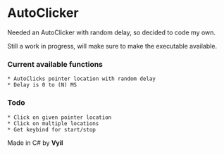 # AutoClicker
Needed an AutoClicker with random delay, so decided to code my own.

Still a work in progress, will make sure to make the executable available.

### Current available functions
```
* AutoClicks pointer location with random delay
* Delay is 0 to (N) MS
```

### Todo
```
* Click on given pointer location
* Click on multiple locations
* Get keybind for start/stop
```

Made in C# by **Vyil**
